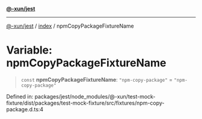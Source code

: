 [**@-xun/jest**](../../README.md)

***

[@-xun/jest](../../README.md) / [index](../README.md) / npmCopyPackageFixtureName

# Variable: npmCopyPackageFixtureName

> `const` **npmCopyPackageFixtureName**: `"npm-copy-package"` = `"npm-copy-package"`

Defined in: packages/jest/node\_modules/@-xun/test-mock-fixture/dist/packages/test-mock-fixture/src/fixtures/npm-copy-package.d.ts:4
